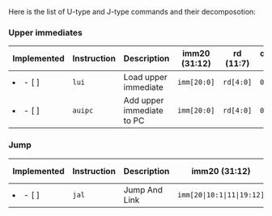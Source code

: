 Here is the list of U-type and J-type commands and their decomposotion:


### Upper immediates


| Implemented     | Instruction | Description               | imm20 (31:12) | rd (11:7) | opcode (6:0) |
| --------------- | ----------- | ------------------------- | ------------- | --------- | ------------ |
| <li>- [ ] </li> | `lui`       | Load upper immediate      | `imm[20:0]`   | `rd[4:0]` | `0110111`    |
| <li>- [ ] </li> | `auipc`     | Add upper immediate to PC | `imm[20:0]`   | `rd[4:0]` | `0010111`    |


### Jump

| Implemented     | Instruction | Description   | imm20 (31:12)              | rd (11:7) | opcode (6:0) |
| --------------- | ----------- | ------------- | -------------------------- | --------- | ------------ |
| <li>- [ ] </li> | `jal`       | Jump And Link | `imm[20\|10:1\|11\|19:12]` | `rd[4:0]` | `1101111`    |

